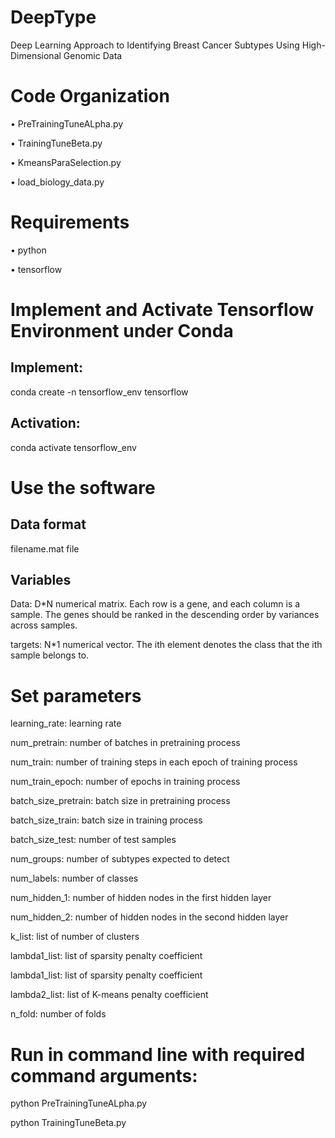 # DeepType

Deep Learning Approach to Identifying Breast Cancer Subtypes Using High-Dimensional Genomic Data

# Code Organization
•	PreTrainingTuneALpha.py

•	TrainingTuneBeta.py

•	KmeansParaSelection.py

•	load_biology_data.py

# Requirements
•	python

•	tensorflow

# Implement and Activate Tensorflow Environment under Conda
## Implement:
conda create -n tensorflow_env tensorflow
## Activation:
conda activate tensorflow_env

# Use the software
## Data format 
filename.mat file
## Variables
Data: D*N numerical matrix. Each row is a gene, and each column is a sample. The genes should be ranked in the descending order by variances across samples.

targets: N*1 numerical vector. The ith element denotes the class that the ith sample belongs to.

# Set parameters

learning_rate: learning rate

num_pretrain: number of batches in pretraining process

num_train: number of training steps in each epoch of training process

num_train_epoch: number of epochs in training process

batch_size_pretrain: batch size in pretraining process

batch_size_train: batch size in training process

batch_size_test: number of test samples

num_groups: number of subtypes expected to detect

num_labels: number of classes

num_hidden_1: number of hidden nodes in the first hidden layer

num_hidden_2: number of hidden nodes in the second hidden layer

k_list: list of number of clusters

lambda1_list: list of sparsity penalty coefficient

lambda1_list: list of sparsity penalty coefficient

lambda2_list: list of K-means penalty coefficient

n_fold: number of folds

# Run in command line with required command arguments:

python PreTrainingTuneALpha.py

python TrainingTuneBeta.py



